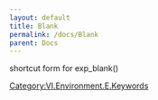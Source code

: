 ```yaml
---
layout: default
title: Blank
permalink: /docs/Blank
parent: Docs
---
```


shortcut form for exp_blank()

[Category:VI.Environment.E.Keywords](/Category:VI.Environment.E.Keywords "wikilink")